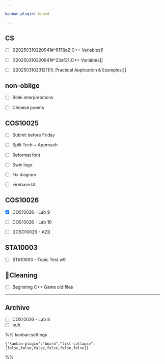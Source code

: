 ```yaml
---

kanban-plugin: board

---
```


## CS

- [ ] [[20250310220941#^6178a2|C++ Variables]]
- [ ] [[20250310220941#^23af21|C++ Variables]]
- [ ] [[20250310231211|5. Practical Application & Examples:]]


## non-oblige

- [ ] Bible interpretations
- [ ] Chinese poems


## COS10025

- [ ] Submit before Friday
- [ ] Split Tech + Approach
- [ ] Reformat font
- [ ] Swin logo
- [ ] Fix diagram
- [ ] Firebase UI


## COS10026

- [x] COS10026 - Lab 9
- [ ] COS10026 - Lab 10
- [ ] [[CSO10026 - A2]]


## STA10003

- [ ] STA10003 - Topic Test w9


## 🧹Cleaning

- [ ] Beginning C++ Game old files


***

## Archive

- [ ] COS10026 - Lab 8
- [ ] buh

%% kanban:settings
```
{"kanban-plugin":"board","list-collapse":[false,false,false,false,false,false]}
```
%%